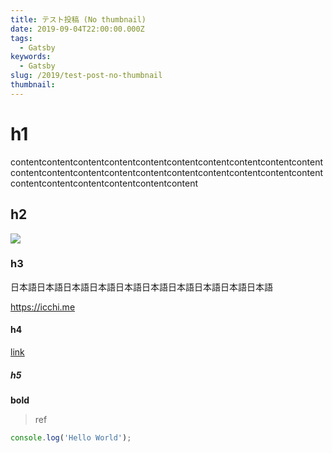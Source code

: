```yaml
---
title: テスト投稿 (No thumbnail)
date: 2019-09-04T22:00:00.000Z
tags:
  - Gatsby
keywords:
  - Gatsby
slug: /2019/test-post-no-thumbnail
thumbnail:
---
```


# h1

contentcontentcontentcontentcontentcontentcontentcontentcontentcontentcontentcontentcontentcontentcontentcontentcontentcontentcontentcontentcontentcontentcontentcontentcontentcontent

## h2

![](https://user-images.githubusercontent.com/21834/34442516-fb1a1a3c-ecc2-11e7-8fe8-530435f22336.jpg)

### h3

日本語日本語日本語日本語日本語日本語日本語日本語日本語日本語

<https://icchi.me>

#### h4

[link](https://icchi.me)

##### h5

**bold**

> ref

```js:title=example.js
console.log('Hello World');
```
